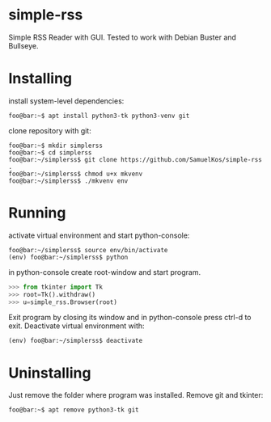 # simple-rss
Simple RSS Reader with GUI.
Tested to work with Debian Buster and Bullseye.

# Installing
install system-level dependencies:

```console
foo@bar:~$ apt install python3-tk python3-venv git
```

clone repository with git:

```console
foo@bar:~$ mkdir simplerss
foo@bar:~$ cd simplerss
foo@bar:~/simplerss$ git clone https://github.com/SamuelKos/simple-rss .
foo@bar:~/simplerss$ chmod u+x mkvenv
foo@bar:~/simplerss$ ./mkvenv env
```

# Running
activate virtual environment and start python-console:
 
```console
foo@bar:~/simplerss$ source env/bin/activate
(env) foo@bar:~/simplerss$ python
```

in python-console create root-window and start program.

```python
>>> from tkinter import Tk
>>> root=Tk().withdraw()
>>> u=simple_rss.Browser(root)
```

Exit program by closing its window and in python-console press
ctrl-d to exit. Deactivate virtual environment with:

```console
(env) foo@bar:~/simplerss$ deactivate
```

# Uninstalling
Just remove the folder where program was installed.
Remove git and tkinter:

```console
foo@bar:~$ apt remove python3-tk git
```
